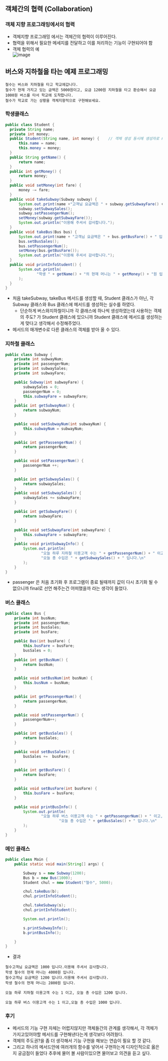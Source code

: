 ## 객체간의 협력 (Collaboration)
### 객체 지향 프로그래밍에서의 협력 
- 객체지향 프로그래밍 에서는 객체간의 협력이 이루어진다.
- 협력을 위해서 필요한 메세지를 전달하고 이를 처리하는 기능이 구현되어야 함
- 객체 협력의  예 <br>
  ![image](https://github.com/GukSense/Java-Study/assets/101082667/10352260-4ff3-418b-8a0a-8024ffeab477)

## 버스와 지하철을 타는 예제 프로그래밍
```
철수는 버스와 지하철을 타고 학교에갑니다.
철수가 현재 가지고 있는 금액은 5000원이고, 요금 1200원 지하철을 타고 환승해서 요금 1000원 버스를 타서 학교에 도착합니다.
철수가 학교로 가는 상황을 객체지향적으로 구현해보세요.
```
### 학생클래스
```java
public class Student {
  private String name;
  private int money;
  public Student(String name, int money) {    // 객체 생성 동시에 생성자로 name,money 설정
      this.name = name;
      this.money = money;
  }
  public String getName() {
      return name;
  }
  public int getMoney() {
      return money;
  }
  public void setMoney(int fare) {
      money -= fare;
  }
  public void takeSubway(Subway subway) {  
      System.out.print(name +"고객님 요금액은 " + subway.getSubwayFare() + " 입니다.");
      subway.setSubwaySales();
      subway.setPassengerNum();
      setMoney(subway.getSubwayFare());
      System.out.println("이용해 주셔서 감사합니다.");
  }
  public void takeBus(Bus bus) {
      System.out.print(name + "고객님 요금액은 " + bus.getBusFare() + " 입니다.");
      bus.setBusSales();
      bus.setPassengerNum();
      setMoney(bus.getBusFare());
      System.out.println("이용해 주셔서 감사합니다.");
  }
  public void printInfoStudent() {
      System.out.println(
              "학생 " + getName() + "의 현재 머니는 " + getMoney() + "원 입니다."
      );
  }
}
```
- 처음 takeSubway, takeBus 메서드를 생성할 때, Student 클래스가 아닌, 각 Subway 클래스와 Bus 클래스에 메서드를 생성하는 실수를 하였다.
  - 단순하게 버스와지하철이니까 각 클래스에 하나씩 생성하였는데 사용하는 객체의 주도? 가 Student 클래스에 있으니까 Student 클래스에 메서드를 생성하는게 맞다고 생각해서 수정해주었다.
- 메서드의 매개변수로 다른 클래스의 객체를 받아 올 수 있다.
    
### 지하철 클래스
```java
public class Subway {
    private int subwayNum;
    private int passengerNum;
    private int subwaySales;
    private int subwayFare;

    public Subway(int subwayFare) {
        subwaySales = 0;
        passengerNum = 0;
        this.subwayFare = subwayFare;
    }
    public int getSubwayNum() {
        return subwayNum;
    }

    public void setSubwayNum(int subwayNum) {
        this.subwayNum = subwayNum;
    }

    public int getPassengerNum() {
        return passengerNum;
    }

    public void setPassengerNum() {
        passengerNum ++;
    }

    public int getSubwaySales() {
        return subwaySales;
    }
    public void setSubwaySales() {
        subwaySales += subwayFare;
    }

    public int getSubwayFare() {
        return subwayFare;
    }

    public void setSubwayFare(int subwayFare) {
        this.subwayFare = subwayFare;
    }
    public void printSubwayInfo() {
        System.out.println(
                "오늘 하루 지하철 이용고객 수는 " + getPassengerNum() + " 이고, " +
                "오늘 총 수입은 " + getSubwaySales() + " 입니다.\n"
        );
    }
}
```
- passenger 은 처음 초기화 후 프로그램이 종료 될때까지 값이 다시 초기화 될 수 없으니까 final로 선언 해주는건 어떠했을까 라는 생각이 들었다.
### 버스 클래스
```java
public class Bus {
    private int busNum;
    private int passengerNum;
    private int busSales;
    private int busFare;

    public Bus(int busFare) {
        this.busFare = busFare;
        busSales = 0;
    }
    public int getBusNum() {
        return busNum;
    }

    public void setBusNum(int busNum) {
        this.busNum = busNum;
    }

    public int getPassengerNum() {
        return passengerNum;
    }

    public void setPassengerNum() {
        passengerNum++;
    }

    public int getBusSales() {
        return busSales;
    }

    public void setBusSales() {
        busSales +=  busFare;
    }

    public int getBusFare() {
        return busFare;
    }

    public void setBusFare(int busFare) {
        this.busFare = busFare;
    }

    public void printBusInfo() {
        System.out.println(
                "오늘 하루 버스 이용고객 수는 " + getPassengerNum() + " 이고," +
                        "오늘 총 수입은 " + getBusSales() + " 입니다.\n"
        );
    }
}

```
### 메인 클래스
```java
public class Main {
    public static void main(String[] args) {

        Subway s = new Subway(1200);
        Bus b = new Bus(1000);
        Student chul = new Student("철수", 5000);

        chul.takeBus(b);
        chul.printInfoStudent();

        chul.takeSubway(s);
        chul.printInfoStudent();

        System.out.println();

        s.printSubwayInfo();
        b.printBusInfo();

    }
}
```
- 결과
```
철수고객님 요금액은 1000 입니다.이용해 주셔서 감사합니다.
학생 철수의 현재 머니는 4000원 입니다.
철수고객님 요금액은 1200 입니다.이용해 주셔서 감사합니다.
학생 철수의 현재 머니는 2800원 입니다.

오늘 하루 지하철 이용고객 수는 1 이고, 오늘 총 수입은 1200 입니다.

오늘 하루 버스 이용고객 수는 1 이고,오늘 총 수입은 1000 입니다.
```

### 후기
- 메서드의 기능 구현 자체는 어렵지않지만 객체들간의 관계를 생각해서, 각 객체가 가지고있어야할 메서드를 구현해낸다는게 생각보다 어려웠다.
- 객체의 주도권?을 좀 더 생각해서 기능 구현을 해보는 연습이 필요 할 것 같다.
- 그리고 하나의 메서드안에 여러개의 함수를 넣어서 구현하는게 디자인적으로 옳은지 궁금점이 들었다 추후에 물어 볼 사람이있으면  물어보고 의견을 듣고 싶다.
